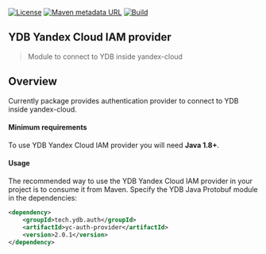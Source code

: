 [![License](https://img.shields.io/badge/License-Apache%202.0-blue.svg)](https://github.com/ydb-platform/ydb-java-yc/blob/master/LICENSE)
[![Maven metadata URL](https://img.shields.io/maven-metadata/v?metadataUrl=https%3A%2F%2Frepo1.maven.org%2Fmaven2%2Ftech%2Fydb%2Fauth%2Fyc-auth-provider%2Fmaven-metadata.xml)](https://mvnrepository.com/artifact/tech.ydb.auth/ydb-auth-provider)
[![Build](https://img.shields.io/github/actions/workflow/status/ydb-platform/ydb-java-yc/build.yaml?branch=develop)](https://github.com/ydb-platform/ydb-java-yc/actions/workflows/build.yaml)

## YDB Yandex Cloud IAM provider
> Module to connect to YDB inside yandex-cloud

## Overview <a name="Overview"></a>

Currently package provides authentication provider to connect to YDB inside yandex-cloud.

#### Minimum requirements ####

To use YDB Yandex Cloud IAM provider you will need **Java 1.8+**.

#### Usage
The recommended way to use the YDB Yandex Cloud IAM provider in your project is to consume it from Maven.
Specify the YDB Java Protobuf module in the dependencies:

```xml
<dependency>
    <groupId>tech.ydb.auth</groupId>
    <artifactId>yc-auth-provider</artifactId>
    <version>2.0.1</version>
</dependency>
```
